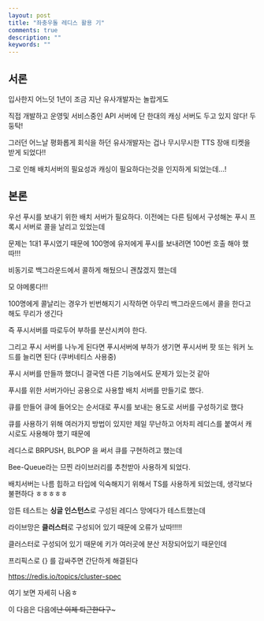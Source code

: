 ```yaml
---
layout: post
title: "좌충우돌 레디스 활용 기"
comments: true
description: ""
keywords: ""
---
```



## 서론


입사한지 어느덧 1년이 조금 지난 유사개발자는 놀랍게도 

직접 개발하고 운영및 서비스중인 API 서버에 단 한대의 캐싱 서버도 두고 있지 않다! 두둥탁!

그러던 어느날 평화롭게 회식을 하던 유사개발자는 겁나 무시무시한 TTS 장애 티켓을 받게 되었다!!

그로 인해 배치서버의 필요성과 캐싱이 필요하다는것을 인지하게 되었는데...!


## 본론

우선 푸시를 보내기 위한 배치 서버가 필요하다.
이전에는 다른 팀에서 구성해논 푸시 프록시 서버로 콜을 날리고 있었는데

문제는 1대1 푸시였기 때문에 100명에 유저에게 푸시를 보내려면 100번 호출 해야 했따!!!

비동기로 백그라운드에서 콜하게 해뒀으니 괜찮겠지 했는데

모 야메룽다!!!

100명에게 콜날리는 경우가 빈번해지기 시작하면 아무리 백그라운드에서 콜을 한다고 해도 무리가 생긴다

즉 푸시서버를 따로두어 부하를 분산시켜야 한다.

그리고 푸시 서버를 나누게 된다면 푸시서버에 부하가 생기면 푸시서버 팟 또는 워커 노드를 늘리면 된다 (쿠버네티스 사용중)

푸시 서버를 만들까 했더니 결국엔 다른 기능에서도 문제가 있는것 같아

푸시를 위한 서버가아닌 공용으로 사용할 배치 서버를 만들기로 했다.

큐를 만들어 큐에 들어오는 순서대로 푸시를 보내는 용도로 서버를 구성하기로 했다

큐를 사용하기 위해 여러가지 방법이 있지만 제일 무난하고 어차피 레디스를 붙여서 캐시로도 사용해야 했기 때문에

레디스로 BRPUSH, BLPOP 을 써서 큐를 구현하려고 했는데

Bee-Queue라는 므찐 라이브러리를 추천받아 사용하게 되었다.

배치서버는 나름 힙하고 타입에 익숙해지기 위해서 TS를 사용하게 되었는데, 생각보다 불편하다 ㅎㅎㅎㅎㅎ

암튼 테스트는 **싱글 인스턴스**로 구성된 레디스 망에다가 테스트했는데

라이브망은 **클러스터**로 구성되어 있기 때문에 오류가 났따!!!!!

클러스터로 구성되어 있기 때문에 키가 여러곳에 분산 저장되어있기 때문인데

프리픽스로 {} 를 감싸주면 간단하게 해결된다

https://redis.io/topics/cluster-spec

여기 보면 자세히 나옴ㅎ


이 다음은 다음에~~난 이제 퇴근한다구~~~
